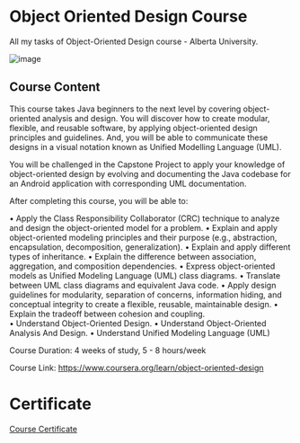 # Object Oriented Design Course

All my tasks of Object-Oriented Design course - Alberta University.

![image](https://user-images.githubusercontent.com/69651552/94521627-ac748280-022e-11eb-9547-a15e4fbef35b.png)

## Course Content

This course takes Java beginners to the next level by covering object-oriented analysis and design. You will discover how to create modular, flexible, and reusable software, by applying object-oriented design principles and guidelines. And, you will be able to communicate these designs in a visual notation known as Unified Modelling Language (UML).

You will be challenged in the Capstone Project to apply your knowledge of object-oriented design by evolving and documenting the Java codebase for an Android application with corresponding UML documentation.

After completing this course, you will be able to: 

• Apply the Class Responsibility Collaborator (CRC) technique to analyze and design the object-oriented model for a problem. 
• Explain and apply object-oriented modeling principles and their purpose (e.g., abstraction, encapsulation, decomposition, generalization). 
• Explain and apply different types of inheritance.
• Explain the difference between association, aggregation, and composition dependencies. 
• Express object-oriented models as Unified Modeling Language (UML) class diagrams. 
• Translate between UML class diagrams and equivalent Java code. 
• Apply design guidelines for modularity, separation of concerns, information hiding, and conceptual integrity to create a flexible, reusable, maintainable design. 
• Explain the tradeoff between cohesion and coupling.  
• Understand Object-Oriented Design.
• Understand Object-Oriented Analysis And Design.
• Understand Unified Modeling Language (UML)  

Course Duration: 4 weeks of study, 5 - 8 hours/week

Course Link: https://www.coursera.org/learn/object-oriented-design

# Certificate

[Course Certificate](Certificate.pdf)

